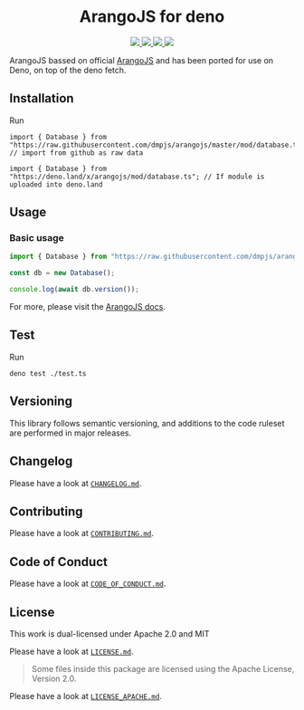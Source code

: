 <h1 align="center">ArangoJS for deno</h1>
<p align="center">
    <a href="https://github.com/dmpjs/arangojs/releases">
        <img src="https://img.shields.io/github/release/dmpjs/arangojs.svg?color=bright_green&label=latest&style=flat-square">
    </a>
    <a href="https://github.com/dmpjs/arangojs/actions">
        <img src="https://img.shields.io/github/workflow/status/dmpjs/arangojs/Continuous%20Integration/master?label=ci&style=flat-square">
    </a>
    <a href="https://github.com/semantic-release/semantic-release">
        <img src="https://img.shields.io/badge/%20%20%F0%9F%93%A6%F0%9F%9A%80-semantic--release-e10079.svg?style=flat-square">
    </a>
    <a href="https://opensource.org/licenses/MIT">
        <img src="https://img.shields.io/badge/license-MIT-brightgreen.svg?style=flat-square">
    </a>
</p>

ArangoJS bassed on official [ArangoJS](https://github.com/arangodb/arangojs) and has been ported for use on Deno, on top of the deno fetch.

## Installation

Run

```
import { Database } from "https://raw.githubusercontent.com/dmpjs/arangojs/master/mod/database.ts"; // import from github as raw data

import { Database } from "https://deno.land/x/arangojs/mod/database.ts"; // If module is uploaded into deno.land
```

## Usage

### Basic usage

```typescript
import { Database } from "https://raw.githubusercontent.com/dmpjs/arangojs/master/mod/database.ts"; // import from github as raw data

const db = new Database();

console.log(await db.version());
```

For more, please visit the [ArangoJS docs](https://www.arangodb.com/docs/3.6/drivers/js.html).

## Test

Run

```
deno test ./test.ts
```

## Versioning

This library follows semantic versioning, and additions to the code ruleset are performed in major releases.

## Changelog

Please have a look at [`CHANGELOG.md`](CHANGELOG.md).

## Contributing

Please have a look at [`CONTRIBUTING.md`](.github/CONTRIBUTING.md).

## Code of Conduct

Please have a look at [`CODE_OF_CONDUCT.md`](.github/CODE_OF_CONDUCT.md).

## License

This work is dual-licensed under Apache 2.0 and MIT

Please have a look at [`LICENSE.md`](LICENSE.md).

> Some files inside this package are licensed using the Apache License, Version 2.0.

Please have a look at [`LICENSE_APACHE.md`](LICENSE.md).
